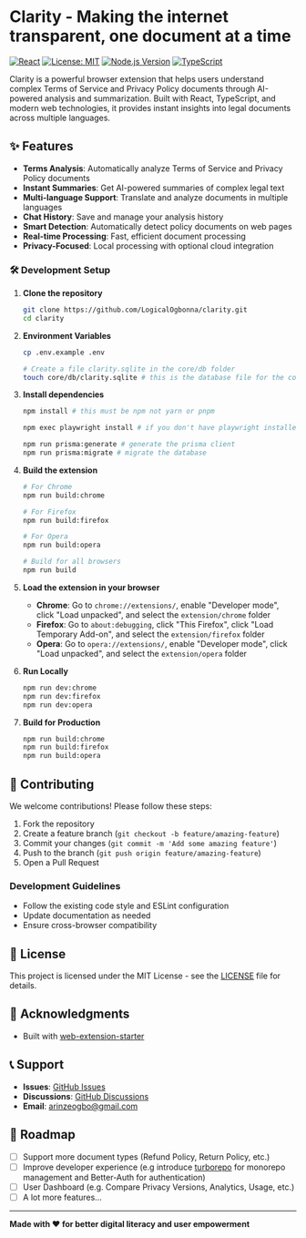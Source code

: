 # Clarity - Making the internet transparent, one document at a time

[![React](https://img.shields.io/badge/React-18-blue)](https://reactjs.org/) [![License: MIT](https://img.shields.io/badge/License-MIT-yellow.svg)](https://opensource.org/licenses/MIT) [![Node.js Version](https://img.shields.io/badge/node-%3E%3D22.0.0-brightgreen)](https://nodejs.org/) [![TypeScript](https://img.shields.io/badge/TypeScript-5.2.9-blue)](https://www.typescriptlang.org/)

Clarity is a powerful browser extension that helps users understand complex Terms of Service and Privacy Policy documents through AI-powered analysis and summarization. Built with React, TypeScript, and modern web technologies, it provides instant insights into legal documents across multiple languages.

## ✨ Features

- **Terms Analysis**: Automatically analyze Terms of Service and Privacy Policy documents
- **Instant Summaries**: Get AI-powered summaries of complex legal text
- **Multi-language Support**: Translate and analyze documents in multiple languages
- **Chat History**: Save and manage your analysis history
- **Smart Detection**: Automatically detect policy documents on web pages
- **Real-time Processing**: Fast, efficient document processing
- **Privacy-Focused**: Local processing with optional cloud integration

### 🛠️ Development Setup

1. **Clone the repository**

   ```bash
   git clone https://github.com/LogicalOgbonna/clarity.git
   cd clarity
   ```

2. **Environment Variables**
   ```bash
   cp .env.example .env

   # Create a file clarity.sqlite in the core/db folder
   touch core/db/clarity.sqlite # this is the database file for the core service
   ```

3. **Install dependencies**

   ```bash
   npm install # this must be npm not yarn or pnpm

   npm exec playwright install # if you don't have playwright installed

   npm run prisma:generate # generate the prisma client
   npm run prisma:migrate # migrate the database
   ```

3. **Build the extension**

   ```bash
   # For Chrome
   npm run build:chrome

   # For Firefox
   npm run build:firefox

   # For Opera
   npm run build:opera

   # Build for all browsers
   npm run build
   ```

4. **Load the extension in your browser**
   - **Chrome**: Go to `chrome://extensions/`, enable "Developer mode", click "Load unpacked", and select the `extension/chrome` folder
   - **Firefox**: Go to `about:debugging`, click "This Firefox", click "Load Temporary Add-on", and select the `extension/firefox` folder
   - **Opera**: Go to `opera://extensions/`, enable "Developer mode", click "Load unpacked", and select the `extension/opera` folder

5. **Run Locally**
   ```bash
   npm run dev:chrome
   npm run dev:firefox
   npm run dev:opera
   ```

6. **Build for Production**
   ```bash
   npm run build:chrome
   npm run build:firefox
   npm run build:opera
   ```


## 🤝 Contributing

We welcome contributions! Please follow these steps:

1. Fork the repository
2. Create a feature branch (`git checkout -b feature/amazing-feature`)
3. Commit your changes (`git commit -m 'Add some amazing feature'`)
4. Push to the branch (`git push origin feature/amazing-feature`)
5. Open a Pull Request

### Development Guidelines

- Follow the existing code style and ESLint configuration
- Update documentation as needed
- Ensure cross-browser compatibility

## 📄 License

This project is licensed under the MIT License - see the [LICENSE](LICENSE) file for details.

## 🙏 Acknowledgments

- Built with [web-extension-starter](https://github.com/abhijithvijayan/web-extension-starter)

## 📞 Support

- **Issues**: [GitHub Issues](https://github.com/LogicalOgbonna/clarity/issues)
- **Discussions**: [GitHub Discussions](https://github.com/LogicalOgbonna/clarity/discussions)
- **Email**: [arinzeogbo@gmail.com](mailto:arinzeogbo@gmail.com)

## 🔮 Roadmap

- [ ] Support more document types (Refund Policy, Return Policy, etc.)
- [ ] Improve developer experience (e.g introduce [turborepo](https://turborepo.com/) for monorepo management and Better-Auth for authentication)
- [ ] User Dashboard (e.g. Compare Privacy Versions, Analytics, Usage, etc.)
- [ ] A lot more features...
---

**Made with ❤️ for better digital literacy and user empowerment**
